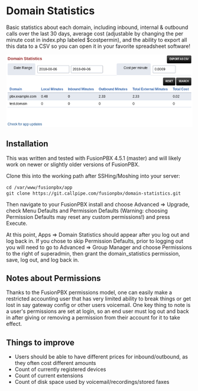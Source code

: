 # Domain Statistics

Basic statistics about each domain, including inbound, internal & outbound calls over the last 30 days, average cost (adjustable by changing the per minute cost in index.php labeled $costpermin), and the ability to export all this data to a CSV so you can open it in your favorite spreadsheet software!

![Image of Domain Statistics](Domain-Statistics-Overview.png)

## Installation
This was written and tested with FusionPBX 4.5.1 (master) and will likely work on newer or slightly older versions of FusionPBX.

Clone this into the working path after SSHing/Moshing into your server:

```
cd /var/www/fusionpbx/app
git clone https://git.callpipe.com/fusionpbx/domain-statistics.git
```

Then navigate to your FusionPBX install and choose Advanced => Upgrade, check Menu Defaults and Permission Defaults (Warning: choosing Permission Defaults may reset any custom permissions!) and press Execute.

At this point, Apps => Domain Statistics should appear after you log out and log back in. If you chose to skip Permission Defaults, prior to logging out you will need to go to Advanced => Group Manager and choose Permissions to the right of superadmin, then grant the 	domain_statistics permission, save, log out, and log back in.

## Notes about Permissions
Thanks to the FusionPBX permissions model, one can easily make a restricted accounting user that has very limited ability to break things or get lost in say gateway config or other users voicemail. One key thing to note is a user's permissions are set at login, so an end user must log out and back in after giving or removing a permission from their account for it to take effect.

## Things to improve
* Users should be able to have different prices for inbound/outbound, as they often cost different amounts
* Count of currently registered devices
* Count of current extensions
* Count of disk space used by voicemail/recordings/stored faxes
